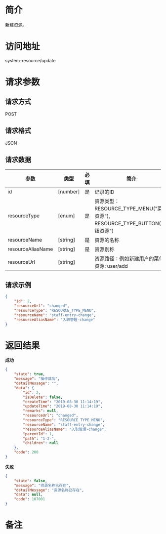 # 简介
新建资源。

# 访问地址
system-resource/update

# 请求参数

## 请求方式
POST

## 请求格式
JSON

## 请求数据
|参数|类型|必填|简介|
|-|-|-|-|
|id|[number]|是|记录的ID|
|resourceType|[enum]|是|资源类型：RESOURCE_TYPE_MENU("菜单资源"), RESOURCE_TYPE_BUTTON("按钮资源")|
|resourceName|[string]|是|资源的名称|
|resourceAliasName|[string]|是|资源别称|
|resourceUrl|[string]||资源路径：例如新建用户的菜单资源: user/add|
## 请求示例
```json
{
    "id": 2,
	"resourceUrl": "changed",
	"resourceType": "RESOURCE_TYPE_MENU",
	"resourceName": "staff-entry-change",
	"resourceAliasName": "入职管理-change"
}
```

# 返回结果
**成功**
```json
{
    "state": true,
    "message": "操作成功",
    "detailMessage": "",
    "data": {
        "id": 2,
        "isDelete": false,
        "createTime": "2019-08-30 11:14:19",
        "updateTime": "2019-08-30 11:14:19",
        "remarks": null,
        "resourceUrl": "changed",
        "resourceType": "RESOURCE_TYPE_MENU",
        "resourceName": "staff-entry-change",
        "resourceAliasName": "入职管理-change",
        "parentId": 1,
        "path": "1-2-",
        "children": null
    },
    "code": 200
}
```

**失败**
```json
{
    "state": false,
    "message": "资源名称已存在",
    "detailMessage": "资源名称已存在",
    "data": null,
    "code": 107001
}
```

# 备注
